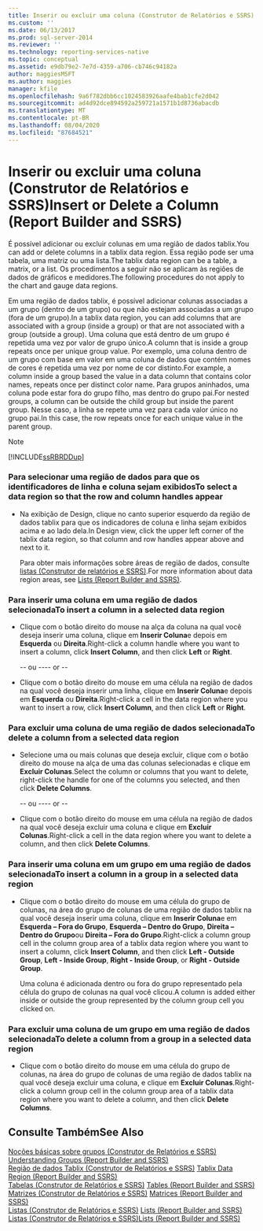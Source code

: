 ```yaml
---
title: Inserir ou excluir uma coluna (Construtor de Relatórios e SSRS) | Microsoft Docs
ms.custom: ''
ms.date: 06/13/2017
ms.prod: sql-server-2014
ms.reviewer: ''
ms.technology: reporting-services-native
ms.topic: conceptual
ms.assetid: e9db79e2-7e7d-4359-a706-cb746c94182a
author: maggiesMSFT
ms.author: maggies
manager: kfile
ms.openlocfilehash: 9a6f782dbb6cc1024583926aafe4bab1cfe2d042
ms.sourcegitcommit: ad4d92dce894592a259721a1571b1d8736abacdb
ms.translationtype: MT
ms.contentlocale: pt-BR
ms.lasthandoff: 08/04/2020
ms.locfileid: "87684521"
---
```

# <a name="insert-or-delete-a-column-report-builder-and-ssrs"></a><span data-ttu-id="1ee85-102">Inserir ou excluir uma coluna (Construtor de Relatórios e SSRS)</span><span class="sxs-lookup"><span data-stu-id="1ee85-102">Insert or Delete a Column (Report Builder and SSRS)</span></span>
  <span data-ttu-id="1ee85-103">É possível adicionar ou excluir colunas em uma região de dados tablix.</span><span class="sxs-lookup"><span data-stu-id="1ee85-103">You can add or delete columns in a tablix data region.</span></span> <span data-ttu-id="1ee85-104">Essa região pode ser uma tabela, uma matriz ou uma lista.</span><span class="sxs-lookup"><span data-stu-id="1ee85-104">The tablix data region can be a table, a matrix, or a list.</span></span> <span data-ttu-id="1ee85-105">Os procedimentos a seguir não se aplicam às regiões de dados de gráficos e medidores.</span><span class="sxs-lookup"><span data-stu-id="1ee85-105">The following procedures do not apply to the chart and gauge data regions.</span></span>  
  
 <span data-ttu-id="1ee85-106">Em uma região de dados tablix, é possível adicionar colunas associadas a um grupo (dentro de um grupo) ou que não estejam associadas a um grupo (fora de um grupo).</span><span class="sxs-lookup"><span data-stu-id="1ee85-106">In a tablix data region, you can add columns that are associated with a group (inside a group) or that are not associated with a group (outside a group).</span></span> <span data-ttu-id="1ee85-107">Uma coluna que está dentro de um grupo é repetida uma vez por valor de grupo único.</span><span class="sxs-lookup"><span data-stu-id="1ee85-107">A column that is inside a group repeats once per unique group value.</span></span> <span data-ttu-id="1ee85-108">Por exemplo, uma coluna dentro de um grupo com base em valor em uma coluna de dados que contém nomes de cores é repetida uma vez por nome de cor distinto.</span><span class="sxs-lookup"><span data-stu-id="1ee85-108">For example, a column inside a group based the value in a data column that contains color names, repeats once per distinct color name.</span></span> <span data-ttu-id="1ee85-109">Para grupos aninhados, uma coluna pode estar fora do grupo filho, mas dentro do grupo pai.</span><span class="sxs-lookup"><span data-stu-id="1ee85-109">For nested groups, a column can be outside the child group but inside the parent group.</span></span> <span data-ttu-id="1ee85-110">Nesse caso, a linha se repete uma vez para cada valor único no grupo pai.</span><span class="sxs-lookup"><span data-stu-id="1ee85-110">In this case, the row repeats once for each unique value in the parent group.</span></span>  
  
> [!NOTE]  
>  [!INCLUDE[ssRBRDDup](../../includes/ssrbrddup-md.md)]  
  
### <a name="to-select-a-data-region-so-that-the-row-and-column-handles-appear"></a><span data-ttu-id="1ee85-111">Para selecionar uma região de dados para que os identificadores de linha e coluna sejam exibidos</span><span class="sxs-lookup"><span data-stu-id="1ee85-111">To select a data region so that the row and column handles appear</span></span>  
  
-   <span data-ttu-id="1ee85-112">Na exibição de Design, clique no canto superior esquerdo da região de dados tablix para que os indicadores de coluna e linha sejam exibidos acima e ao lado dela.</span><span class="sxs-lookup"><span data-stu-id="1ee85-112">In Design view, click the upper left corner of the tablix data region, so that column and row handles appear above and next to it.</span></span>  
  
     <span data-ttu-id="1ee85-113">Para obter mais informações sobre áreas de região de dados, consulte [listas &#40;Construtor de relatórios e SSRS&#41;](tables-matrices-and-lists-report-builder-and-ssrs.md).</span><span class="sxs-lookup"><span data-stu-id="1ee85-113">For more information about data region areas, see [Lists &#40;Report Builder and SSRS&#41;](tables-matrices-and-lists-report-builder-and-ssrs.md).</span></span>  
  
### <a name="to-insert-a-column-in-a-selected-data-region"></a><span data-ttu-id="1ee85-114">Para inserir uma coluna em uma região de dados selecionada</span><span class="sxs-lookup"><span data-stu-id="1ee85-114">To insert a column in a selected data region</span></span>  
  
-   <span data-ttu-id="1ee85-115">Clique com o botão direito do mouse na alça da coluna na qual você deseja inserir uma coluna, clique em **Inserir Coluna**e depois em **Esquerda** ou **Direita**.</span><span class="sxs-lookup"><span data-stu-id="1ee85-115">Right-click a column handle where you want to insert a column, click **Insert Column**, and then click **Left** or **Right**.</span></span>  
  
     <span data-ttu-id="1ee85-116">-- ou --</span><span class="sxs-lookup"><span data-stu-id="1ee85-116">-- or --</span></span>  
  
-   <span data-ttu-id="1ee85-117">Clique com o botão direito do mouse em uma célula na região de dados na qual você deseja inserir uma linha, clique em **Inserir Coluna**e depois em **Esquerda** ou **Direita**.</span><span class="sxs-lookup"><span data-stu-id="1ee85-117">Right-click a cell in the data region where you want to insert a row, click **Insert Column**, and then click **Left** or **Right**.</span></span>  
  
### <a name="to-delete-a-column-from-a-selected-data-region"></a><span data-ttu-id="1ee85-118">Para excluir uma coluna de uma região de dados selecionada</span><span class="sxs-lookup"><span data-stu-id="1ee85-118">To delete a column from a selected data region</span></span>  
  
-   <span data-ttu-id="1ee85-119">Selecione uma ou mais colunas que deseja excluir, clique com o botão direito do mouse na alça de uma das colunas selecionadas e clique em **Excluir Colunas**.</span><span class="sxs-lookup"><span data-stu-id="1ee85-119">Select the column or columns that you want to delete, right-click the handle for one of the columns you selected, and then click **Delete Columns**.</span></span>  
  
     <span data-ttu-id="1ee85-120">-- ou --</span><span class="sxs-lookup"><span data-stu-id="1ee85-120">-- or --</span></span>  
  
-   <span data-ttu-id="1ee85-121">Clique com o botão direito do mouse em uma célula na região de dados na qual você deseja excluir uma coluna e clique em **Excluir Colunas**.</span><span class="sxs-lookup"><span data-stu-id="1ee85-121">Right-click a cell in the data region where you want to delete a column, and then click **Delete Columns**.</span></span>  
  
### <a name="to-insert-a-column-in-a-group-in-a-selected-data-region"></a><span data-ttu-id="1ee85-122">Para inserir uma coluna em um grupo em uma região de dados selecionada</span><span class="sxs-lookup"><span data-stu-id="1ee85-122">To insert a column in a group in a selected data region</span></span>  
  
-   <span data-ttu-id="1ee85-123">Clique com o botão direito do mouse em uma célula do grupo de colunas, na área do grupo de colunas de uma região de dados tablix na qual você deseja inserir uma coluna, clique em **Inserir Coluna**e em **Esquerda – Fora do Grupo**, **Esquerda – Dentro do Grupo**, **Direita – Dentro do Grupo**ou **Direita – Fora do Grupo**.</span><span class="sxs-lookup"><span data-stu-id="1ee85-123">Right-click a column group cell in the column group area of a tablix data region where you want to insert a column, click **Insert Column**, and then click **Left - Outside Group**, **Left - Inside Group**, **Right - Inside Group**, or **Right - Outside Group**.</span></span>  
  
     <span data-ttu-id="1ee85-124">Uma coluna é adicionada dentro ou fora do grupo representado pela célula do grupo de colunas na qual você clicou.</span><span class="sxs-lookup"><span data-stu-id="1ee85-124">A column is added either inside or outside the group represented by the column group cell you clicked on.</span></span>  
  
### <a name="to-delete-a-column-from-a-group-in-a-selected-data-region"></a><span data-ttu-id="1ee85-125">Para excluir uma coluna de um grupo em uma região de dados selecionada</span><span class="sxs-lookup"><span data-stu-id="1ee85-125">To delete a column from a group in a selected data region</span></span>  
  
-   <span data-ttu-id="1ee85-126">Clique com o botão direito do mouse em uma célula do grupo de colunas, na área do grupo de colunas de uma região de dados tablix na qual você deseja excluir uma coluna, e clique em **Excluir Colunas**.</span><span class="sxs-lookup"><span data-stu-id="1ee85-126">Right-click a column group cell in the column group area of a tablix data region where you want to delete a column, and then click **Delete Columns**.</span></span>  
  
## <a name="see-also"></a><span data-ttu-id="1ee85-127">Consulte Também</span><span class="sxs-lookup"><span data-stu-id="1ee85-127">See Also</span></span>  
 <span data-ttu-id="1ee85-128">[Noções básicas sobre grupos &#40;Construtor de Relatórios e SSRS&#41;](understanding-groups-report-builder-and-ssrs.md) </span><span class="sxs-lookup"><span data-stu-id="1ee85-128">[Understanding Groups &#40;Report Builder and SSRS&#41;](understanding-groups-report-builder-and-ssrs.md) </span></span>  
 <span data-ttu-id="1ee85-129">[Região de dados Tablix &#40;Construtor de Relatórios e SSRS&#41;](../tablix-data-region-report-builder-and-ssrs.md) </span><span class="sxs-lookup"><span data-stu-id="1ee85-129">[Tablix Data Region &#40;Report Builder and SSRS&#41;](../tablix-data-region-report-builder-and-ssrs.md) </span></span>  
 <span data-ttu-id="1ee85-130">[Tabelas &#40;Construtor de Relatórios e SSRS&#41;](tables-report-builder-and-ssrs.md) </span><span class="sxs-lookup"><span data-stu-id="1ee85-130">[Tables &#40;Report Builder  and SSRS&#41;](tables-report-builder-and-ssrs.md) </span></span>  
 <span data-ttu-id="1ee85-131">[Matrizes &#40;Construtor de Relatórios e SSRS&#41;](create-a-matrix-report-builder-and-ssrs.md) </span><span class="sxs-lookup"><span data-stu-id="1ee85-131">[Matrices &#40;Report Builder and SSRS&#41;](create-a-matrix-report-builder-and-ssrs.md) </span></span>  
 <span data-ttu-id="1ee85-132">[Listas &#40;Construtor de Relatórios e SSRS&#41;](create-invoices-and-forms-with-lists-report-builder-and-ssrs.md) </span><span class="sxs-lookup"><span data-stu-id="1ee85-132">[Lists &#40;Report Builder and SSRS&#41;](create-invoices-and-forms-with-lists-report-builder-and-ssrs.md) </span></span>  
 [<span data-ttu-id="1ee85-133">Listas &#40;Construtor de Relatórios e SSRS&#41;</span><span class="sxs-lookup"><span data-stu-id="1ee85-133">Lists &#40;Report Builder and SSRS&#41;</span></span>](tables-matrices-and-lists-report-builder-and-ssrs.md)  
  
  
